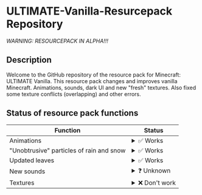 # ULTIMATE-Vanilla-Resurcepack Repository
*WARNING: RESOURCEPACK IN ALPHA!!!*
## Description
Welcome to the GitHub repository of the resource pack for Minecraft: ULTIMATE Vanilla. This resource pack changes and improves vanilla Minecraft. Animations, sounds, dark UI and new "fresh" textures. Also fixed some texture conflicts (overlapping) and other errors.
## Status of resource pack functions
| Function         | Status                                                                                                                                                                                                                                                                                                   |
|-------------|----------------------------------------------------------------------------------------------------------------------------------------------------------------------------------------------------------------------------------------------------------------------------------------------------------|
| Animations     | <details><summary>✅ Works</summary>At the moment, most of the animations work stably, some mobs are missing it, but it most likely has not been added yet.</details> |
| "Unobtrusive" particles of rain and snow | <details><summary>✅ Works</summary>This works really well!</details>                   |
| Updated leaves        | <details><summary>✅ Works</summary>The textures of the leaves are not broken.</details>
| New sounds        | <details><summary>❓ Unknown</summary>Sounds such as button presses work, but other sounds do not play.</details>
| Textures        | <details><summary>❌ Don't work</summary>Most of the textures are still broken and not working. Blaze has no eyes and the skeleton has a broken head model. I don't know how to fix this.</details>
